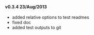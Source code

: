 #### v0.3.4 23/Aug/2013
- added relative options to test readmes
- fixed doc
- added test outputs to git